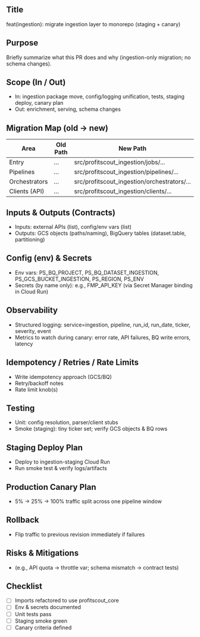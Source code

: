 ## Title
feat(ingestion): migrate ingestion layer to monorepo (staging + canary)

## Purpose
Briefly summarize what this PR does and why (ingestion-only migration; no schema changes).

## Scope (In / Out)
- In: ingestion package move, config/logging unification, tests, staging deploy, canary plan
- Out: enrichment, serving, schema changes

## Migration Map (old -> new)
| Area | Old Path | New Path |
|------|----------|----------|
| Entry | … | src/profitscout_ingestion/jobs/... |
| Pipelines | … | src/profitscout_ingestion/pipelines/... |
| Orchestrators | … | src/profitscout_ingestion/orchestrators/... |
| Clients (API) | … | src/profitscout_ingestion/clients/... |

## Inputs & Outputs (Contracts)
- Inputs: external APIs (list), config/env vars (list)
- Outputs: GCS objects (paths/naming), BigQuery tables (dataset.table, partitioning)

## Config (env) & Secrets
- Env vars: PS_BQ_PROJECT, PS_BQ_DATASET_INGESTION, PS_GCS_BUCKET_INGESTION, PS_REGION, PS_ENV
- Secrets (by name only): e.g., FMP_API_KEY (via Secret Manager binding in Cloud Run)

## Observability
- Structured logging: service=ingestion, pipeline, run_id, run_date, ticker, severity, event
- Metrics to watch during canary: error rate, API failures, BQ write errors, latency

## Idempotency / Retries / Rate Limits
- Write idempotency approach (GCS/BQ)
- Retry/backoff notes
- Rate limit knob(s)

## Testing
- Unit: config resolution, parser/client stubs
- Smoke (staging): tiny ticker set; verify GCS objects & BQ rows

## Staging Deploy Plan
- Deploy to ingestion-staging Cloud Run
- Run smoke test & verify logs/artifacts

## Production Canary Plan
- 5% → 25% → 100% traffic split across one pipeline window

## Rollback
- Flip traffic to previous revision immediately if failures

## Risks & Mitigations
- (e.g., API quota → throttle var; schema mismatch → contract tests)

## Checklist
- [ ] Imports refactored to use profitscout_core
- [ ] Env & secrets documented
- [ ] Unit tests pass
- [ ] Staging smoke green
- [ ] Canary criteria defined
